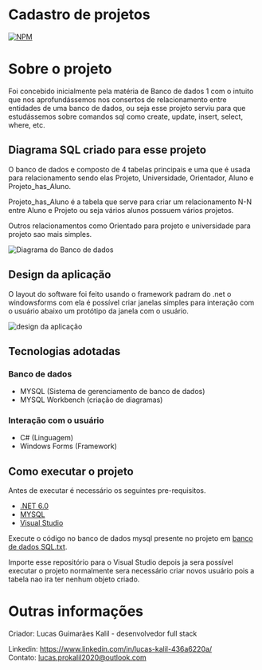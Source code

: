 # Cadastro de projetos

[![NPM](https://img.shields.io/npm/l/react)](https://github.com/LucasKalil-Programador/Cadastro-de-Projetos/blob/89eb3fc72d175cd0338319038cbd638280c84d90/LICENCE)

# Sobre o projeto

Foi concebido inicialmente pela matéria de Banco de dados 1 com o intuito que nos aprofundássemos nos consertos de relacionamento entre entidades de uma banco de dados, ou seja esse projeto serviu para que estudássemos sobre comandos sql como create, update, insert, select, where, etc.

## Diagrama SQL criado para esse projeto

O banco de dados e composto de 4 tabelas principais e uma que é usada para relacionamento sendo elas Projeto, Universidade, Orientador, Aluno e Projeto_has_Aluno.

Projeto_has_Aluno é a tabela que serve para criar um relacionamento N-N entre Aluno e Projeto ou seja vários alunos possuem vários projetos.

Outros relacionamentos como Orientado para projeto e universidade para projeto sao mais simples.

![Diagrama do Banco de dados](https://user-images.githubusercontent.com/82661706/176945583-f76a2d0a-d66c-4ee7-baa5-47221ad0ca78.PNG)

## Design da aplicação

O layout do software foi feito usando o framework padram do .net o windowsforms com ela é possível criar janelas simples para interação com o usuário abaixo um protótipo da janela com o usuário.

![design da aplicação](https://user-images.githubusercontent.com/82661706/176910157-e16e6a75-8c50-4190-988e-453ccd1a14c8.PNG)

## Tecnologias adotadas

### Banco de dados

- MYSQL (Sistema de gerenciamento de banco de dados)
- MYSQL Workbench (criação de diagramas)

### Interação com o usuário

- C# (Linguagem)
- Windows Forms (Framework)

## Como executar o projeto

Antes de executar é necessário os seguintes pre-requisitos.

- [.NET 6.0](https://dotnet.microsoft.com/pt-br/download/dotnet/6.0)
- [MYSQL](https://www.mysql.com/)
- [Visual Studio](https://visualstudio.microsoft.com/pt-br/)

Execute o código no banco de dados mysql presente no projeto em [banco de dados SQL.txt](https://github.com/LucasKalil-Programador/Cadastro-de-Projetos/blob/89eb3fc72d175cd0338319038cbd638280c84d90/sql%20gerado%20banco%20de%20dados.txt).

Importe esse repositório para o Visual Studio depois ja sera possível executar o projeto normalmente sera necessário criar novos usuário pois a tabela nao ira ter nenhum objeto criado.

# Outras informações

Criador: Lucas Guimarães Kalil - desenvolvedor full stack

Linkedin: https://www.linkedin.com/in/lucas-kalil-436a6220a/<br>
Contato: lucas.prokalil2020@outlook.com
